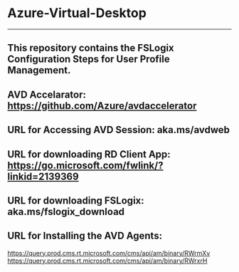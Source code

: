 # Azure-Virtual-Desktop
----------------------------------------------------------------------------------------
This repository contains the FSLogix Configuration Steps for User Profile Management.
----------------------------------------------------------------------------------------
AVD Accelarator: https://github.com/Azure/avdaccelerator 
---------------------------------------------------------------------------------------
URL for Accessing AVD Session: aka.ms/avdweb
--------------------------------------------------------------------------------------
URL for downloading RD Client App: https://go.microsoft.com/fwlink/?linkid=2139369 
--------------------------------------------------------------------------------------
URL for downloading FSLogix: aka.ms/fslogix_download
--------------------------------------------------------------------------------------
URL for Installing the AVD Agents:
--------------------------------------------------------------------------------------
https://query.prod.cms.rt.microsoft.com/cms/api/am/binary/RWrmXv                                                                 
https://query.prod.cms.rt.microsoft.com/cms/api/am/binary/RWrxrH





